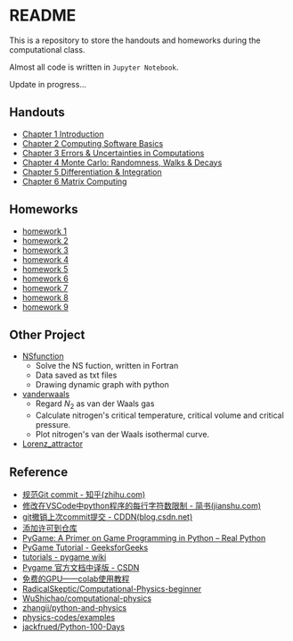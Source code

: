 # README

This is a repository to store the handouts and homeworks during the computational class.

Almost all code is written in `Jupyter Notebook`.

Update in progress...

## Handouts

- [Chapter 1 Introduction](https://www.wolai.com/ipVk3gcUkud2YTKwZEPb7K)
- [Chapter 2 Computing Software Basics](https://www.wolai.com/xzAurnKH2wVNSgnKzZy6H4?theme=light)
- [Chapter 3 Errors & Uncertainties in Computations](https://www.wolai.com/6p6GyEXihCcttz8xr7MfMp)
- [Chapter 4 Monte Carlo: Randomness, Walks & Decays](https://www.wolai.com/qZM4YCFkrkUhDQdJs8YBMW)
- [Chapter 5 Differentiation & Integration](https://www.wolai.com/r9RV6B6a6MM8wVBNxS3Bbp)
- [Chapter 6 Matrix Computing](https://www.wolai.com/wyV54GDoiYBczC6Zys49zg)

## Homeworks

- [homework 1](https://www.wolai.com/sWPQ6uNrg2wF3CyfoTwsSS)
- [homework 2](https://www.wolai.com/m8M5aMbg2Xd75VTZ2uWDwi)
- [homework 3](https://www.wolai.com/cAEEpV45BG7CS5SgqihbN9)
- [homework 4](https://www.wolai.com/66X8w6CfMompYeu7PyQaD3)
- [homework 5](https://www.wolai.com/wLet1geHqdf2sLnwnWsJGE)
- [homework 6](https://www.wolai.com/sPABBGABbG6eAePWwybbKq)
- [homework 7](https://www.wolai.com/8RBmtidm6EacLzpucbcxjA)
- [homework 8](https://www.wolai.com/2JV4BZ7ymTkrqLURSaPtwn)
- [homework 9](https://www.wolai.com/3B7WcS2kC5wYXCrusF3srJ)

## Other Project

- [NSfunction](./otherProject/NSfunction/)
  - Solve the NS fuction, written in Fortran
  - Data saved as txt files
  - Drawing dynamic graph with python
- [vanderwaals](./otherProject/vanderwaals/)
  - Regard $N_2$ as van der Waals gas
  - Calculate nitrogen's critical temperature, critical volume and critical pressure.
  - Plot nitrogen's van der Waals isothermal curve.
- [Lorenz_attractor](./otherProject/Lorenz_attractor/)

## Reference

- [规范Git commit - 知乎(zhihu.com)](https://zhuanlan.zhihu.com/p/182553920)
- [修改在VSCode中python程序的每行字符数限制 - 简书(jianshu.com)](https://www.jianshu.com/p/dfa4c2ce71d6)
- [git撤销上次commit提交 - CDDN(blog.csdn.net)](https://blog.csdn.net/weixin_44953227/article/details/106387824)
- [添加许可到仓库](https://docs.github.com/cn/communities/setting-up-your-project-for-healthy-contributions/adding-a-license-to-a-repository)
- [PyGame: A Primer on Game Programming in Python – Real Python](https://realpython.com/pygame-a-primer/)
- [PyGame Tutorial - GeeksforGeeks](https://www.geeksforgeeks.org/pygame-tutorial/)
- [tutorials - pygame wiki](https://www.pygame.org/wiki/tutorials)
- [Pygame 官方文档中译版 - CSDN](https://blog.csdn.net/Enderman_xiaohei/article/details/87708373)
- [免费的GPU——colab使用教程](https://zhuanlan.zhihu.com/p/149233850)
- [RadicalSkeptic/Computational-Physics-beginner](https://github.com/RadicalSkeptic/Computational-Physics-beginner)
- [WuShichao/computational-physics](https://github.com/WuShichao/computational-physics)
- [zhangii/python-and-physics](https://github.com/zhangii/python-and-physics)
- [physics-codes/examples](https://github.com/physics-codes/examples)
- [jackfrued/Python-100-Days](https://github.com/jackfrued/Python-100-Days)
